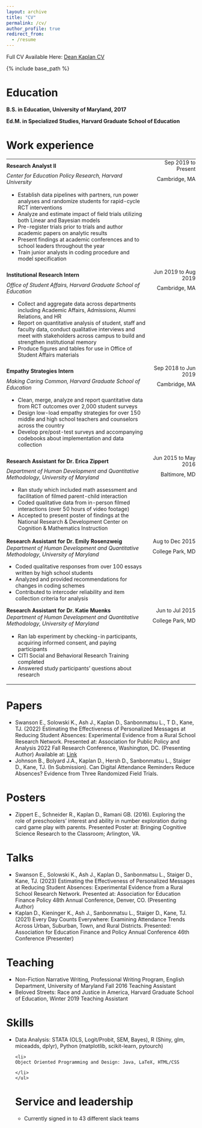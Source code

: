 ```yaml
---
layout: archive
title: "CV"
permalink: /cv/
author_profile: true
redirect_from:
  - /resume
---
```


Full CV Available Here:
<a href= "https://drive.google.com/file/d/1Ns9GZxBgykh3uA4MeIX-F5IHKtbilo6c/view?usp=share_link" target="_blank">Dean Kaplan CV</a> 

{% include base_path %}

Education
======
<b>B.S. in Education, University of Maryland, 2017 </b>

<b>Ed.M. in Specialized Studies, Harvard Graduate School of Education </b>

Work experience
======

<table style="border: none; width: 100%; table-layout: auto;font-size:100%">
  <tr>
    <td style="text-align: left; border: none; padding: .5px;border-spacing
:.5px;"><b> Research Analyst II</b></td>
    <td style="text-align: right; border: none; padding: .5px;border-spacing
:.5px;">Sep 2019 to Present</td>

  <tr>
    <td style="text-align: left;  border: none; padding: .5px;border-spacing
:.5px;"><i>Center for Education Policy Research, Harvard University</i></td>
    <td style="text-align: right;  border: none; padding: .5px;border-spacing
:.5px;">Cambridge, MA</td>
  </tr>
  <tr>
    <td style="text-align: left; border: none;width: 75%;"> 
    <ul> 
    <li>
    Establish data pipelines with partners, run power analyses and randomize students for rapid-cycle RCT interventions
    </li>
     <li>
    Analyze and estimate impact of field trials utilizing both Linear and Bayesian models
    </li> 
  <li>  
  Pre-register trials prior to trials and author academic papers on analytic results 
   </li> 
   <li> 
   Present findings at academic conferences and to school leaders throughout the year
   </li> 
   
   <li> 
   Train junior analysts in coding procedure and model specification 
   </li> 
   </ul> 
     </td> 
  </tr>
  <tr>
    <td style="text-align: left; border: none; padding: .5px;border-spacing
:.5px;"><b>Institutional Research Intern</b></td>
    <td style="text-align: right;  border: none; padding: .5px;border-spacing
:.5px;">Jun 2019 to Aug 2019</td>
  </tr>
  <tr>
    <td style="text-align: left;  border: none; padding: .5px;border-spacing
:.5px;"><i>Office of Student Affairs, Harvard Graduate School of Education</i></td>
    <td style="text-align: right;  border: none; padding: .5px;border-spacing
:.5px;">Cambridge, MA</td>
  </tr>
  <tr>
  <td style="text-align: left; border: none;"> 
    <ul> 
    <li>
     Collect and aggregate data across departments including Academic Affairs, Admissions, Alumni Relations, and HR
    </li>
     <li>
   Report on quantitative analysis of student, staff and faculty data, conduct qualitative interviews and meet with stakeholders across campus to build and strengthen institutional memory
    </li> 
  <li>  
  Produce figures and tables for use in Office of Student Affairs materials
   </li> 
   </ul> 
     </td> 
  </tr>
    <td style="text-align: left;  border: none; padding: .5px;border-spacing
:.5px;"><b>Empathy Strategies Intern</b></td>
    <td style="text-align: right;  border: none; padding: .5px;border-spacing
:.5px;">Sep 2018 to Jun 2019</td>
  </tr>
  <tr>
    <td style="text-align: left;  border: none; padding: .5px;border-spacing
:.5px;"><i>Making Caring Common, Harvard Graduate School of Education</i></td>
    <td style="text-align: right;  border: none; padding: .5px;border-spacing
:.5px;">Cambridge, MA</td>
  </tr>
  <tr>
  <td style="text-align: left; border: none;"> 
    <ul> 
    <li>
Clean, merge, analyze and report quantitative data from RCT outcomes over 2,000 student surveys
    </li>
     <li>
Design low-load empathy strategies for over 150 middle and high school teachers and counselors across the country
    </li> 
  <li>  
  Develop pre/post-test surveys and accompanying codebooks about implementation and data collection
   </li> 
   </ul> 
     </td> 
  </tr>
  <tr>
    <td style="text-align: left;border: none; padding: .5px;border-spacing
:.5px;"><b>Research Assistant for Dr. Erica Zippert</b></td>
    <td style="text-align: right; border: none; padding: .5px;border-spacing
:.5px;">Jun 2015 to May 2016</td>
  </tr>
  <tr>
    <td style="text-align: left; border: none; padding: .5px;border-spacing
:.5px;"><i>Department of Human Development and Quantitative Methodology, University of Maryland</i></td>
    <td style="text-align: right; border: none; padding: .5px;border-spacing
:.5px;">Baltimore, MD</td>
  </tr>
  <tr>
  <td style="text-align: left; border: none;"> 
    <ul> 
    <li>
Ran study which included math assessment and facilitation of filmed parent-child interaction
    </li>
     <li>
Coded qualitative data from in-person filmed interactions (over 50 hours of video footage)
    </li> 
  <li>  
  Accepted to present poster of findings at the National Research & Development Center on Cognition & Mathematics Instruction
   </li> 
   </ul> 
     </td> 
  </tr>
  <tr>
    <td style="text-align: left; border: none; padding: .5px;border-spacing
:.5px;"><b>Research Assistant for Dr. Emily Rosenzweig</b></td>
    <td style="text-align: right; border: none; padding: .5px;border-spacing
:.5px;">Aug to Dec 2015</td>
  </tr>
  <tr>
    <td style="text-align: left; border: none; padding: .5px;border-spacing
:.5px;"><i>Department of Human Development and Quantitative Methodology, University of Maryland</i></td>
    <td style="text-align: right; border: none; padding: .5px;border-spacing
:.5px;">College Park, MD</td>
  </tr>
   <tr>
  <td style="text-align: left; border: none; padding: .5px;border-spacing
:.5px;"> 
    <ul> 
    <li>
Coded qualitative responses from over 100 essays written by high school students
    </li>
     <li>
Analyzed and provided recommendations for changes in coding schemes
    </li> 
  <li>  
  Contributed to intercoder reliability and item collection criteria for analysis
   </li> 
   </ul> 
     </td> 
  </tr>
  <tr>
    <td style="text-align: left; border: none; padding: .5px;border-spacing
:.5px;"><b>Research Assistant for Dr. Katie Muenks</b></td>
    <td style="text-align: right; border: none; padding: .5px;border-spacing
:.5px;">Jun to Jul 2015</td>
  </tr>
  <tr>
    <td style="text-align: left; border: none; padding: .5px;border-spacing
:.5px;"><i>Department of Human Development and Quantitative Methodology, University of Maryland</i></td>
    <td style="text-align: right; border: none; padding: .5px;border-spacing
:.5px;">College Park, MD</td>
  </tr>
   <tr>
  <td style="text-align: left; border: none;"> 
    <ul> 
    <li>
Ran lab experiment by checking-in participants, acquiring informed consent, and paying participants
    </li>
     <li>
CITI Social and Behavioral Research Training completed
    </li> 
  <li>  
  Answered study participants’ questions about research
   </li> 
   </ul> 
     </td> 
  </tr>
</table>
  
Papers
======
<ul> 
    <li>
Swanson E., Solowski K., Ash J., </b>Kaplan D.</b>, Sanbonmatsu L., T D., Kane, TJ. (2022) Estimating the Effectiveness of Personalized Messages at Reducing Student Absences: Experimental Evidence from a Rural School Research Network. Presented at: Association for Public Policy and Analysis 2022 Fall Research Conference, Washington, DC. (Presenting Author) Available at: <a href= "https://appam.confex.com/appam/2022/meetingapp.cgi/Paper/45247" target="_blank">Link</a>

</li>
 <li>
Johnson B., Bolyard J.A., </b>Kaplan D.</b>, Hersh D., Sanbonmatsu L., Staiger D., Kane, TJ. (In Submission). Can Digital Attendance Reminders Reduce Absences? Evidence from Three Randomized Field Trials. 
</li>
</ul>


Posters
======
<ul> 
    <li>
Zippert E., Schneider R., </b>Kaplan D.</b>, Ramani GB. (2016). Exploring the role of preschoolers’ interest and ability in number exploration during card game play with parents. Presented Poster at: Bringing Cognitive Science Research to the Classroom; Arlington, VA.
</li>
</ul>
  
Talks
======
<ul> 
    <li>
Swanson E., Solowski K., Ash J., </b>Kaplan D.</b>, Sanbonmatsu L., Staiger D., Kane, TJ. (2023) Estimating the Effectiveness of Personalized Messages at Reducing Student Absences: Experimental Evidence from a Rural School Research Network. Presented at: Association for Education Finance Policy 48th Annual Conference, Denver, CO. (Presenting Author)
</li>
    <li>
</b>Kaplan D.</b>, Kieninger K., Ash J., Sanbonmatsu L., Staiger D., Kane, TJ. (2021) Every Day Counts Everywhere: Examining Attendance Trends Across Urban, Suburban, Town, and Rural Districts. Presented: Association for Education Finance and Policy Annual Conference 46th Conference (Presenter)
 </li>
</ul> 
   
Teaching
======
<ul> 
 <li>
Non-Fiction Narrative Writing, Professional Writing Program, English Department, University of Maryland      Fall 2016
Teaching Assistant
</li>
 <li>
Beloved Streets: Race and Justice in America, Harvard Graduate School of Education, Winter 2019
Teaching Assistant
  </li>
 </ul>
 
 Skills
======
<ul> 
    <li>

Data Analysis: STATA (OLS, Logit/Probit, SEM, Bayes), R (Shiny, glm, miceadds, dplyr), Python (matplotlib, scikit-learn, pytourch)
    </li>
    
    <li>
    Object Oriented Programming and Design: Java, LaTeX, HTML/CSS
 
    </li>
    </ul>


Service and leadership
======
<ul> 
 <li>
Currently signed in to 43 different slack teams
 </li>
</ul> 
